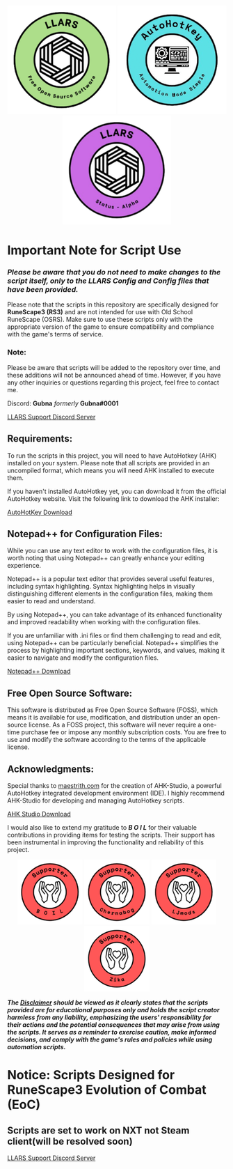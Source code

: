 <p align="center">
  <img width="250" height="250" src="https://github.com/Gubna-Tech/RuneScape/blob/main/Assets/Logo/LLARS/LLARS%20Logo.png">
  <img width="250" height="250" src="https://github.com/Gubna-Tech/RuneScape/blob/main/Assets/Logo/LLARS/AHK%20Logo.png">
  <img width="250" height="250" src="https://github.com/Gubna-Tech/RuneScape/blob/main/Assets/Logo/LLARS/LLARS%20Status.png">
</p>

# Important Note for Script Use
### *Please be aware that you do not need to make changes to the script itself, only to the LLARS Config and Config files that have been provided.*
Please note that the scripts in this repository are specifically designed for **RuneScape3 (RS3)** and are not intended for use with Old School RuneScape (OSRS). Make sure to use these scripts only with the appropriate version of the game to ensure compatibility and compliance with the game's terms of service.

### Note: 
Please be aware that scripts will be added to the repository over time, and these additions will not be announced ahead of time. However, if you have any other inquiries or questions regarding this project, feel free to contact me. 

Discord: **Gubna** *formerly* **Gubna#0001**

[LLARS Support Discord Server](https://discord.gg/VmFXqQ9FhJ)

## Requirements:
To run the scripts in this project, you will need to have AutoHotkey (AHK) installed on your system. Please note that all scripts are provided in an uncompiled format, which means you will need AHK installed to execute them.

If you haven't installed AutoHotkey yet, you can download it from the official AutoHotkey website. Visit the following link to download the AHK installer:

[AutoHotKey Download](https://www.autohotkey.com/download/ahk-v2.exe)

## Notepad++ for Configuration Files:
While you can use any text editor to work with the configuration files, it is worth noting that using Notepad++ can greatly enhance your editing experience.

Notepad++ is a popular text editor that provides several useful features, including syntax highlighting. Syntax highlighting helps in visually distinguishing different elements in the configuration files, making them easier to read and understand.

By using Notepad++, you can take advantage of its enhanced functionality and improved readability when working with the configuration files.

If you are unfamiliar with .ini files or find them challenging to read and edit, using Notepad++ can be particularly beneficial. Notepad++ simplifies the process by highlighting important sections, keywords, and values, making it easier to navigate and modify the configuration files.

[Notepad++  Download](https://notepad-plus-plus.org/downloads/)

## Free Open Source Software:
This software is distributed as Free Open Source Software (FOSS), which means it is available for use, modification, and distribution under an open-source license. As a FOSS project, this software will never require a one-time purchase fee or impose any monthly subscription costs. You are free to use and modify the software according to the terms of the applicable license.

## Acknowledgments:
Special thanks to [maestrith.com](https://www.maestrith.com/) for the creation of AHK-Studio, a powerful AutoHotkey integrated development environment (IDE). I highly recommend AHK-Studio for developing and managing AutoHotkey scripts.

[AHK Studio Download](https://www.maestrith.com/ahk-studio/)

I would also like to extend my gratitude to ***B O I L*** for their valuable contributions in providing items for testing the scripts. Their support has been instrumental in improving the functionality and reliability of this project.

<p align="center">
  <img width="150" height="150" src="https://github.com/Gubna-Tech/RuneScape/blob/main/Assets/Logo/Supporter/Support%20BOIL.png">
  <img width="150" height="150" src="https://github.com/Gubna-Tech/RuneScape/blob/main/Assets/Logo/Supporter/Support%20Chernabog.png">
  <img width="150" height="150" src="https://github.com/Gubna-Tech/RuneScape/blob/main/Assets/Logo/Supporter/Support%20LJmods.png">
  <img width="150" height="150" src="https://github.com/Gubna-Tech/RuneScape/blob/main/Assets/Logo/Supporter/Support%20Zika.png">
</p>

***The [Disclaimer](Disclaimer.md) should be viewed as it clearly states that the scripts provided are for educational purposes only and holds the script creator harmless from any liability, emphasizing the users' responsibility for their actions and the potential consequences that may arise from using the scripts. It serves as a reminder to exercise caution, make informed decisions, and comply with the game's rules and policies while using automation scripts.***

# Notice: Scripts Designed for RuneScape3 Evolution of Combat (EoC)
## Scripts are set to work on NXT not Steam client(will be resolved soon)
[LLARS Support Discord Server](https://discord.gg/VmFXqQ9FhJ)
